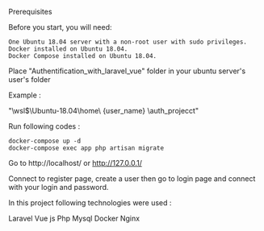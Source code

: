 Prerequisites

Before you start, you will need:

    One Ubuntu 18.04 server with a non-root user with sudo privileges.
    Docker installed on Ubuntu 18.04.
    Docker Compose installed on Ubuntu 18.04.


Place "Authentification_with_laravel_vue" folder in your ubuntu server's user's folder

Example :

 "\\wsl$\Ubuntu-18.04\home\ {user_name} \auth_projecct"

Run following codes :

	docker-compose up -d
	docker-compose exec app php artisan migrate


Go to http://localhost/ or http://127.0.0.1/


Connect to register page, create a user then go to login page and connect with your login and password.

In this project following technologies were used :

Laravel
Vue js
Php
Mysql
Docker
Nginx
